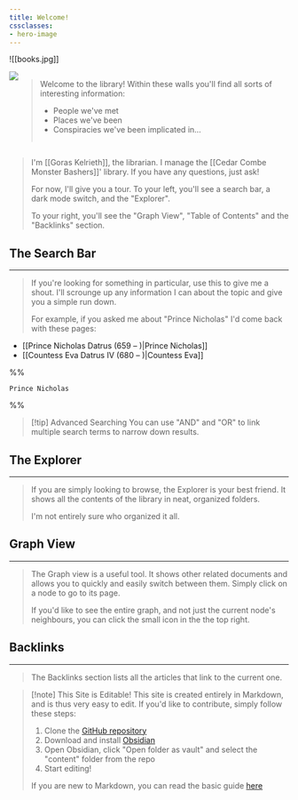 ```yaml
---
title: Welcome!
cssclasses:
- hero-image
---
```

![[books.jpg]]

<div style="display: flex"><div class="left-portrait"><img src="https://foundry-vtt-kb.s3.us-east-2.amazonaws.com/Images/Tokens/NPCs/Gor.png" /></div><blockquote>Welcome to the library! Within these walls you'll find all sorts of interesting information:<br /><ul><li>People we've met</li><li>Places we've been</li><li>Conspiracies we've been implicated in...</li></ul></blockquote></div>

> I'm [[Goras Kelrieth]], the librarian. I manage the [[Cedar Combe Monster Bashers]]' library. If you have any questions, just ask!
> 
> For now, I'll give you a tour. To your left, you'll see a search bar, a dark mode switch, and the "Explorer". 
> 
> To your right, you'll see the "Graph View", "Table of Contents" and the "Backlinks" section.

## The Search Bar
---
> If you're looking for something in particular, use this to give me a shout. I'll scrounge up any information I can about the topic and give you a simple run down.
> 
> For example, if you asked me about "Prince Nicholas" I'd come back with these pages:

- [[Prince Nicholas Datrus (659 – )|Prince Nicholas]]
- [[Countess Eva Datrus Ⅳ (680 – )|Countess Eva]]

%%
```query
Prince Nicholas
```
%%
> [!tip] Advanced Searching
> You can use "AND" and "OR" to link multiple search terms to narrow down results.

## The Explorer
---
> If you are simply looking to browse, the Explorer is your best friend. It shows all the contents of the library in neat, organized folders.
> 
> I'm not entirely sure who organized it all.

## Graph View
---
> The Graph view is a useful tool. It shows other related documents and allows you to quickly and easily switch between them. Simply click on a node to go to its page.
> 
> If you'd like to see the entire graph, and not just the current node's neighbours, you can click the small icon in the the top right.

## Backlinks
---
> The Backlinks section lists all the articles that link to the current one.


> [!note] This Site is Editable!
> This site is created entirely in Markdown, and is thus very easy to edit. If you'd like to contribute, simply follow these steps:
>  1. Clone the [GitHub repository](https://github.com/k-barber/ccmb-doc)
>  2. Download and install [Obsidian](https://obsidian.md/download)
>  3. Open Obsidian, click "Open folder as vault" and select the "content" folder from the repo
>  4. Start editing!
>  
>  If you are new to Markdown, you can read the basic guide [here](https://help.obsidian.md/Editing+and+formatting/Basic+formatting+syntax) 
